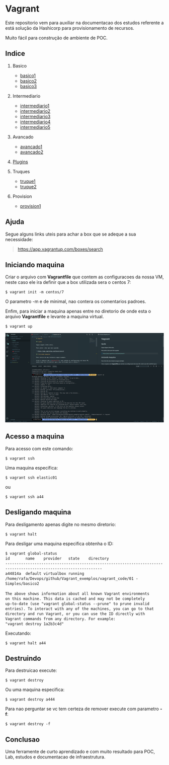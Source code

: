 # Vagrant

Este repositorio vem para auxiliar na documentacao dos estudos referente a está solução da Hashicorp para provisionamento de recursos.

Muito fácil para construção de ambiente de POC.

## Indice

1. Basico
    * [basico1](./vagrant_code/01-Basico/basico1/)
    * [basico2](./vagrant_code/01-Basico/basico2/)
    * [basico3](./vagrant_code/01-Basico/basico3/)

2. Intermediario
    * [intermediario1](./vagrant_code/02-Intermediario/inter1/)
    * [intermediario2](./vagrant_code/02-Intermediario/inter2/)
    * [intermediario3](./vagrant_code/02-Intermediario/inter3/)
    * [intermediario4](./vagrant_code/02-Intermediario/inter4/)
    * [intermediario5](./vagrant_code/02-Intermediario/inter5/)

3. Avancado
    * [avancado1](./vagrant_code/03-Avancado/avanc1/)
    * [avancado2](./vagrant_code/03-Avancado/avanc2/)
    
4. [Plugins](./vagrant_code/97-plugins/)

5. Truques
    * [truque1](./vagrant_code/98-truques/truque01/)
    * [truque2](./vagrant_code/98-truques/truque02/)

6. Provision
    * [provision1](./vagrant_code/99-provision/prov01/)

## Ajuda

Segue alguns links uteis para achar a box que se adeque a sua necessidade:

> https://app.vagrantup.com/boxes/search

## Iniciando maquina

Criar o arquivo com **Vagrantfile** que contem as configuracoes da nossa VM, neste caso ele ira definir que a box utilizada sera o centos 7:

```
$ vagrant init -m centos/7
```

O parametro -m e de minimal, nao contera os comentarios padroes.


Enfim, para iniciar a maquina apenas entre no diretorio de onde esta o arquivo **Vagrantfile** e levante a maquina virtual.

```
$ vagrant up
```

![](.images/img1.png)

## Acesso a maquina

Para acesso com este comando: 

```
$ vagrant ssh
```

Uma maquina especifica:

``` 
$ vagrant ssh elastic01
```

ou 

```
$ vagrant ssh a44
```

## Desligando maquina

Para desligamento apenas digite no mesmo diretorio:

```
$ vagrant halt
```

Para desligar uma maquina especifica obtenha o ID:

```
$ vagrant global-status
id       name    provider   state    directory                                                                   
-----------------------------------------------------------------------------------------------------------------
a44814a  default virtualbox running /home/rafa/Devops/github/Vagrant_exemplos/vagrant_code/01 - Simples/basico2 
 
The above shows information about all known Vagrant environments
on this machine. This data is cached and may not be completely
up-to-date (use "vagrant global-status --prune" to prune invalid
entries). To interact with any of the machines, you can go to that
directory and run Vagrant, or you can use the ID directly with
Vagrant commands from any directory. For example:
"vagrant destroy 1a2b3c4d"
```

Executando:

```
$ vagrant halt a44
```

## Destruindo

Para destruicao execute:

```
$ vagrant destroy 
```

Ou uma maquina especifica:

```
$ vagrant destroy a444
```

Para nao perguntar se vc tem certeza de remover execute com parametro **-f**:

```
$ vagrant destroy -f 
```

## Conclusao

Uma ferramente de curto aprendizado e com muito resultado para POC, Lab, estudos e documentacao de infraestrutura.
